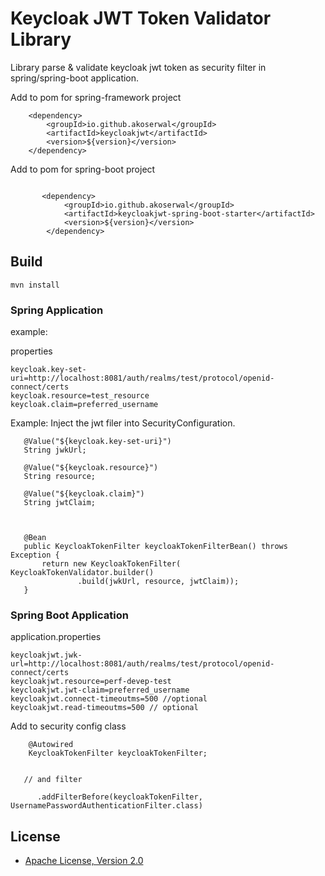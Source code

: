 # Keycloak JWT Token Validator Library #


 Library parse & validate keycloak jwt token as security filter in spring/spring-boot application.


Add to pom for spring-framework project

```
    <dependency>
        <groupId>io.github.akoserwal</groupId>
	    <artifactId>keycloakjwt</artifactId>
	    <version>${version}</version>
	</dependency>
```

Add to pom for spring-boot project

```

       <dependency>
            <groupId>io.github.akoserwal</groupId>
            <artifactId>keycloakjwt-spring-boot-starter</artifactId>
            <version>${version}</version>
        </dependency>

```

## Build 

``` mvn install ```



### Spring Application

example:

properties

```
keycloak.key-set-uri=http://localhost:8081/auth/realms/test/protocol/openid-connect/certs
keycloak.resource=test_resource
keycloak.claim=preferred_username
```


 Example: Inject the jwt filer into SecurityConfiguration.

 ```
    @Value("${keycloak.key-set-uri}")
    String jwkUrl;

    @Value("${keycloak.resource}")
    String resource;

    @Value("${keycloak.claim}")
    String jwtClaim;



    @Bean
    public KeycloakTokenFilter keycloakTokenFilterBean() throws Exception {
        return new KeycloakTokenFilter( KeycloakTokenValidator.builder()
                .build(jwkUrl, resource, jwtClaim));
    }
```



### Spring Boot Application

application.properties

```
keycloakjwt.jwk-url=http://localhost:8081/auth/realms/test/protocol/openid-connect/certs
keycloakjwt.resource=perf-devep-test
keycloakjwt.jwt-claim=preferred_username
keycloakjwt.connect-timeoutms=500 //optional
keycloakjwt.read-timeoutms=500 // optional

```


Add to security config class

```
    @Autowired
    KeycloakTokenFilter keycloakTokenFilter;


   // and filter

      .addFilterBefore(keycloakTokenFilter, UsernamePasswordAuthenticationFilter.class)

```


License
-------

* [Apache License, Version 2.0](https://www.apache.org/licenses/LICENSE-2.0)



